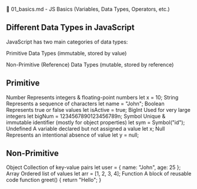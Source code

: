 📄 01_basics.md - JS Basics (Variables, Data Types, Operators, etc.)


## Different Data Types in JavaScript
JavaScript has two main categories of data types:

Primitive Data Types (immutable, stored by value)

Non-Primitive (Reference) Data Types (mutable, stored by reference)

## Primitive
Number	Represents integers & floating-point numbers	let x = 10;
String	Represents a sequence of characters	let name = "John";
Boolean	Represents true or false values	let isActive = true;
BigInt	Used for very large integers	let bigNum = 1234567890123456789n;
Symbol	Unique & immutable identifier (mostly for object properties)	let sym = Symbol("id");
Undefined	A variable declared but not assigned a value	let x;
Null	Represents an intentional absence of value	let y = null;

## Non-Primitive

Object	Collection of key-value pairs	let user = { name: "John", age: 25 };
Array	Ordered list of values	let arr = [1, 2, 3, 4];
Function	A block of reusable code	function greet() { return "Hello"; }